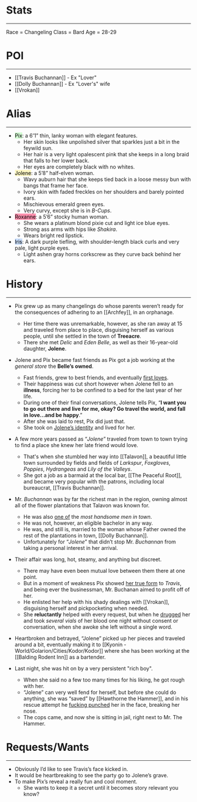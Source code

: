 
# Stats
---
Race = Changeling
Class = Bard
Age = 28-29

# POI
---
- [[Travis Buchannan]] - Ex "Lover"
- [[Dolly Buchannan]] - Ex "Lover's" wife
- [[Vrokan]]

# Alias
---
- <mark style="background: #BBFABBA6;">Pix</mark>: a 6’1” thin, lanky woman with elegant features. 
	- Her skin looks like unpolished silver that sparkles just a bit in the feywild sun. 
	- Her hair is a very light opalescent pink that she keeps in a long braid that falls to her lower back. 
	- Her eyes are completely black with no whites.
- <mark style="background: #FFF3A3A6;">Jolene</mark>: a 5’8” half-elven woman. 
	- Wavy auburn hair that she keeps tied back in a loose messy bun with bangs that frame her face. 
	- Ivory skin with faded freckles on her shoulders and barely pointed ears. 
	- Mischievous emerald green eyes. 
	- Very curvy, except she is in *B-Cups*.
- <mark style="background: #FF5582A6;">Roxanne</mark>: a 5’6” stocky human woman. 
	- She wears a platinum blond pixie cut and light ice blue eyes. 
	- Strong ass arms with hips like *Shakira*. 
	- Wears bright red lipstick.
- <mark style="background: #ADCCFFA6;">Iris</mark>: A dark purple tiefling, with shoulder-length black curls and very pale, light purple eyes. 
	- Light ashen gray horns corkscrew as they curve back behind her ears.

# History
---
- Pix grew up as many changelings do whose parents weren’t ready for the consequences of adhering to an [[Archfey]], in an orphanage. 
	- Her time there was unremarkable, however, as she ran away at 15 and traveled from place to place, disguising herself as various people, until she settled in the town of **Treeacre**. 
	- There she met *Delic* and *Eden Belle*, as well as their 16-year-old daughter, **Jolene**. 

- Jolene and Pix became fast friends as Pix got a job working at the *general store* the **Belle’s owned**. 
	- Fast friends, grew to best friends, and eventually <u>first loves</u>. 
	- Their happiness was cut short however when Jolene fell to an **illness**, forcing her to be confined to a bed for the last year of her life. 
	- During one of their final conversations, Jolene tells Pix, “**I want you to go out there and live for me, okay? Go travel the world, and fall in love…and be happy**.” 
	- After she was laid to rest, Pix did just that. 
	- She took on <u>Jolene’s identity</u> and lived for her.

- A few more years passed as “*Jolene*” traveled from town to town trying to find a place she knew her late friend would love. 
	- That's when she stumbled her way into [[Talavon]], a beautiful little town surrounded by fields and fields of *Larkspur*, *Foxgloves*, *Poppies*, *Hydrangeas* and *Lily of the Valleys*. 
	- She got a job as a barmaid at the local bar, [[The Peaceful Root]], and became very popular with the patrons, including local bureaucrat, [[Travis Buchannan]]. 

- Mr. *Buchannan* was by far the richest man in the region, owning almost all of the flower plantations that Talavon was known for. 
	- He was also <u>one of</u> the *most handsome men in town*. 
	- He was not, however, an eligible bachelor in any way. 
	- He was, and still is, married to the woman whose Father owned the rest of the plantations in town, [[Dolly Buchannan]]. 
	- Unfortunately for “*Jolene*” that didn’t stop Mr. *Buchannan* from taking a personal interest in her arrival.

- Their affair was long, hot, steamy, and anything but discreet. 
	- There may have even been mutual love between them there at one point. 
	- But in a moment of weakness Pix showed <u>her true form</u> to *Travis*, and being ever the businessman, Mr. Buchanan aimed to profit off of her. 
	- He enlisted her help with his shady dealings with [[Vrokan]], disguising herself and pickpocketing when needed. 
	- She **reluctantly** helped with every request, but when he <u>drugged</u> her and took *several vials* of her blood one night without consent or conversation, when she awoke she left without a single word. 

- Heartbroken and betrayed, “Jolene” picked up her pieces and traveled around a bit, eventually making it to [[Kyonin - World/Golarion/Cities/Kodor/Kodor]] where she has been working at the [[Balding Rodent Inn]] as a bartender.

- Last night, she was hit on by a very persistent "rich boy". 
	- When she said no a few too many times for his liking, he got rough with her. 
	- “Jolene” can very well fend for herself, but before she could do anything, she was “saved” by [[Hawthorne the Hammer]], and in his rescue attempt he <u>fucking punched</u> her in the face, breaking her nose. 
	- The cops came, and now she is sitting in jail, right next to Mr. The Hammer.

# Requests/Wants
---
- Obviously I’d like to see Travis’s face kicked in.
- It would be heartbreaking to see the party go to Jolene’s grave. 
- To make Pix’s reveal a really fun and cool moment. 
	- She wants to keep it a secret until it becomes story relevant you know?
